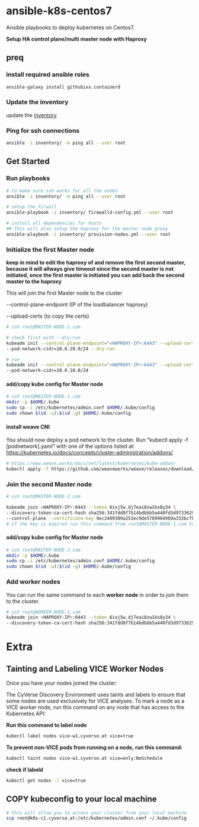 # ansible-k8s-centos7

Ansible playbooks to deploy kubernetes on Centos7.

**Setup HA control plane/multi master node with Haproxy**


## preq

### install required ansible roles

```bash
ansible-galaxy install githubixx.containerd
```

### Update the inventory

update the [inventory](kubernetes-multi-master\inventory\cyverse)

### Ping for ssh connections

```bash
ansible -i inventory/ -m ping all --user root
```

## Get Started

### Run playbooks

```bash
# to make sure ssh works for all the nodes
ansible -i inventory/ -m ping all --user root

# setup the firwall 
ansible-playbook -i inventory/ firewalld-config.yml --user root

# install all dependencies for hosts
## This will also setup the haproxy for the master node proxy
ansible-playbook -i inventory/ provision-nodes.yml --user root
```

### Initialize the first Master node
**keep in mind to edit the haproxy of and remove the first second master, because it will allways give timeout since the second master is not initiated, once the first master is initiated you can add back the second master to the haproxy**

This will join the first Master node to the cluster

--control-plane-endpoint (IP of the loadbalancer haproxy)

--upload-certs (to copy the certs)

```bash
# ssh root@MASTER-NODE-1.com

# check first with --dry-run
kubeadm init --control-plane-endpoint="<HAPROXY-IP>:6443" --upload-certs \
--pod-network-cidr=10.0.10.0/24 --dry-run

# run
kubeadm init --control-plane-endpoint="<HAPROXY-IP>:6443" --upload-certs \
--pod-network-cidr=10.0.10.0/24
```

#### add/copy kube config for Master node

```bash
# ssh root@MASTER-NODE-1.com
mkdir -p $HOME/.kube
sudo cp -i /etc/kubernetes/admin.conf $HOME/.kube/config
sudo chown $(id -u):$(id -g) $HOME/.kube/config
```

#### install weave CNI 
You should now deploy a pod network to the cluster.
Run "kubectl apply -f [podnetwork].yaml" with one of the options listed at:
  https://kubernetes.io/docs/concepts/cluster-administration/addons/


```bash
# https://www.weave.works/docs/net/latest/kubernetes/kube-addon/
kubectl apply -f https://github.com/weaveworks/weave/releases/download/v2.8.1/weave-daemonset-k8s.yaml
```

### Join the second Master node

```bash
# ssh root@MASTER-NODE-2.com

kubeadm join <HAPROXY-IP>:6443 --token 6ixj5w.dj7eai8zw1kx8y34 \
--discovery-token-ca-cert-hash sha256:341fdd8f7b14bdbbb5a440fd3d97336290c2467b055ed32b7551e0ca78a3b19a \
--control-plane --certificate-key 9ec2409309a253ec9de57899049b9a333bcfb9952e0720c5542c239453d5df29
# if the key is expired run this command from root@MASTER-NODE-1.com to get new key
```

#### add/copy kube config for Master node

```bash
# ssh root@MASTER-NODE-2.com
mkdir -p $HOME/.kube
sudo cp -i /etc/kubernetes/admin.conf $HOME/.kube/config
sudo chown $(id -u):$(id -g) $HOME/.kube/config
```

### Add worker nodes

You can run the same command to each **worker node** in order to join them to the cluster.

```bash
# ssh root@WORKER-NODE-1.com
kubeadm join <HAPROXY-IP>:6443 --token 6ixj5w.dj7eai8zw1kx8y34 \
--discovery-token-ca-cert-hash sha256:341fdd8f7b14bdbbb5a440fd3d97336290c2467b055ed32b7551e0ca78a3b19a
```

# Extra

## Tainting and Labeling VICE Worker Nodes
Once you have your nodes joined the cluster:

The CyVerse Discovery Environment uses taints and labels to ensure that some nodes are used exclusively for VICE
analyses. To mark a node as a VICE worker node, run this command on any node that has access to the Kubernetes API:

**Run this command to label node**
```bash
kubectl label nodes vice-w1.cyverse.at vice=true
```

**To prevent non-VICE pods from running on a node, run this command:**
```bash
kubectl taint nodes vice-w1.cyverse.at vice=only:NoSchedule
```

**check if labeld**
```bash
kubectl get nodes -l vice=true
```

## COPY kubeconfig to your local machine
```bash
# this will allow you to access your cluster from your local machine.
scp root@k8s-c1.cyverse.at:/etc/kubernetes/admin.conf ~/.kube/config
```
